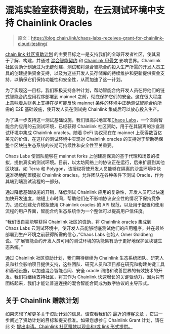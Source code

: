 # 混沌实验室获得资助，在云测试环境中支持 Chainlink Oracles

> 原文：<https://blog.chain.link/chaos-labs-receives-grant-for-chainlink-cloud-testing/>

[chain link 社区资助计划](https://chain.link/community/grants) 的主要目标之一是支持我们的全球开发者社区，使其易于了解、构建，并通过 [混合智能契约](https://blog.chain.link/hybrid-smart-contracts-explained/) 和 [Chainlink 甲骨文](https://blog.chain.link/what-is-chainlink/) 影响世界。Chainlink 社区资助计划通过为无缝创建、测试和将混合智能合约投入生产所需的开发人员工具的创建提供资金支持，以及为这些开发人员存储库的持续维护和更新提供资金支持，以确保它们保持功能性和安全性，从而加速了这一计划。

为了实现这一目标，我们积极支持各种计划，帮助智能合约开发人员在将他们的链式智能合约应用程序部署到 mainnet 之前，彻底保护它们的安全。这在很大程度上意味着从财务上支持在尽可能反映 mainnet 条件的环境中正确测试智能合约所需的 E2E 基础设施，使开发人员在测试完 Chainlink 集成后可以放心投入生产。

为了进一步支持这一测试基础设施，我们很高兴地宣布[Chaos Labs](https://chaoslabs.xyz/)，一个面向智能合约应用的云测试环境，已经获得 Chainlink 社区资助，用于在其隔离的沙盒测试环境中集成 Chainlink oracles。随着 DeFi 协议现在在 mainnet 上获得数百亿美元的价值，在这样的测试环境中实现对 Chainlink oracles 的支持对于帮助确保整个区块链生态系统的长期可持续性和安全性至关重要。

Chaos Labs 使团队能够在 mainnet forks 上创建高保真的基于代理和场景的模拟，提供真实的测试环境。目前，以太坊网络上的协议正在运行，后来扩展到其他区块链，如 Terra 和 Polygon，该授权将使开发人员能够在隔离的沙盒环境中快速准确地配置模拟 Chainlink oracles，允许团队在各种条件下测试 Oracle，作为其端到端测试流程的一部分。

通过降低基础设施的开销，降低测试 Chainlink 应用的复杂性，开发人员可以快速加快开发速度，缩短上市时间，帮助他们在不影响协议安全性的情况下保持竞争力。通过创建允许模拟使用 Chainlink oracles 的 API 规范，以及用于配置和使用流程的用户界面，智能合约生态系统作为一个整体可以提高用户信任度。

“我们很自豪能够获得 Chainlink 社区的资助，将 Chainlink oracles 集成到 Chaos Labs 云测试环境中，使开发人员能够彻底测试他们的应用程序，并在最终部署到生产环境之前获得所需的信心，”Chaos Labs 创始人 Omer Goldberg 说。“扩展智能合约开发人员可用的测试环境的功能集有助于更好地保护区块链生态系统。”

通过 Chainlink 社区资助计划，我们期待继续为 Chainlink 生态系统团队、研究人员和社会影响项目提供支持，这些团队、研究人员和项目都在研究和构建关键工具和基础设施，以加速混合智能合同、安全 oracle 网络和改善世界的有效技术的开发。我们将继续支持社区，将其作为 Chainlink 快速增长的关键驱动力，因为只有团结起来，我们才能让普遍连接的混合智能合同成为数字协议的主导形式。

## 关于 Chainlink 赠款计划

如果您想了解更多关于资助计划的信息，请查看我们的 [最近的博客文章](https://blog.chain.link/introducing-the-chainlink-community-grant-program/) ，它进一步阐述了资助计划的目标和提交标准。如果您想参与 Chainlink Grant 计划，请在此 处 [提出申请。Chainlink 社区赠款以现金和/或 link 形式提供。](https://chainlinkgrants.typeform.com/to/efEbsq)